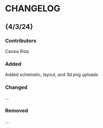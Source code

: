 # CHANGELOG

## {4/3/24}
### Contributors
Cassia Rizq

### Added
Added schematic, layout, and 3d png uploads

### Changed
...

### Removed
...
